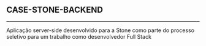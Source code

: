 ## CASE-STONE-BACKEND

---

Aplicação server-side desenvolvido para a Stone como parte do processo seletivo para um trabalho como desenvolvedor Full Stack